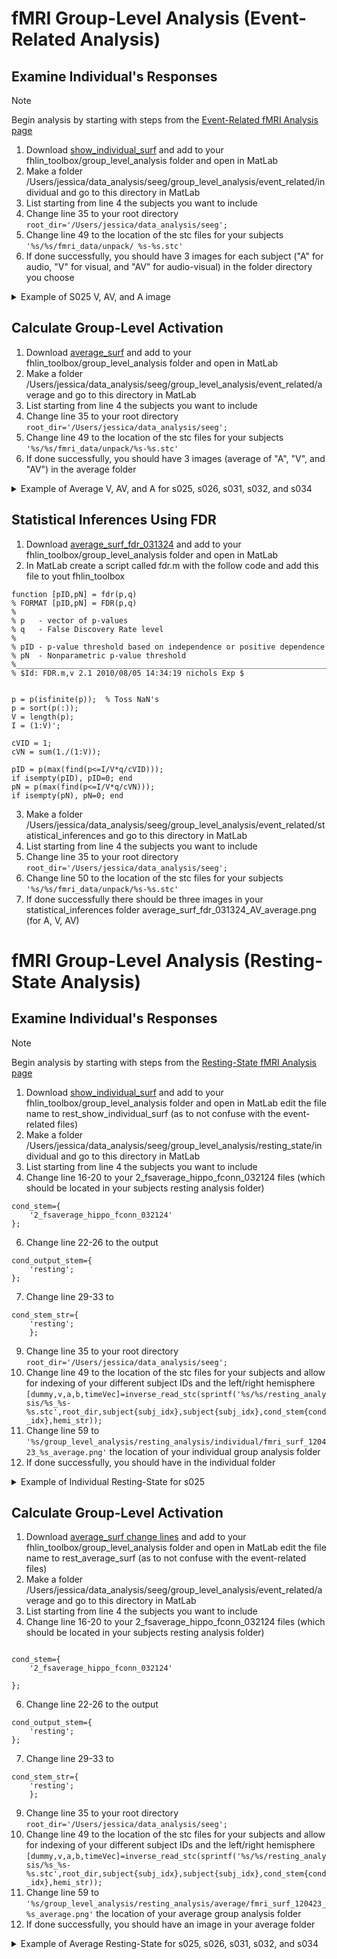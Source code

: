 # fMRI Group-Level Analysis (Event-Related Analysis)
## Examine Individual's Responses
>[!NOTE]
> Begin analysis by starting with steps from the [Event-Related fMRI Analysis page](https://github.com/Lin-Brain-Lab/fMRI-Analysis-For-Mac/blob/main/fMRI%20Event-Related%20Analysis.md)

1. Download [show_individual_surf](https://github.com/fahsuanlin/labmanual/blob/master/scripts/show_individual_surf_031324.m) and add to your fhlin_toolbox/group_level_analysis folder and open in MatLab
2. Make a folder /Users/jessica/data_analysis/seeg/group_level_analysis/event_related/individual and go to this directory in MatLab
3. List starting from line 4 the subjects you want to include
4. Change line 35 to your root directory `root_dir='/Users/jessica/data_analysis/seeg';`
5. Change line 49 to the location of the stc files for your subjects `'%s/%s/fmri_data/unpack/ %s-%s.stc'`
6. If done successfully, you should have 3 images for each subject ("A" for audio, "V" for visual, and "AV" for audio-visual) in the folder directory you choose
<details>
  <summary>Example of S025 V, AV, and A image</summary>
S025 V
  
![fmri_surf_031324_s025_V](https://github.com/Lin-Brain-Lab/fMRI-Analysis-For-Mac/assets/157174338/a4aa6c21-9a3f-41a5-883f-68c6ff3b365d)

s025 AV
![fmri_surf_031324_s025_AV](https://github.com/Lin-Brain-Lab/fMRI-Analysis-For-Mac/assets/157174338/08dac687-254f-4757-9890-59854232ffe9)

s025 A
![fmri_surf_031324_s025_A](https://github.com/Lin-Brain-Lab/fMRI-Analysis-For-Mac/assets/157174338/dae71213-30b3-4e70-a5ab-a26e106a6112)
</details>

## Calculate Group-Level Activation
1. Download [average_surf](https://github.com/fahsuanlin/labmanual/blob/master/scripts/average_surf_031324.m) and add to your fhlin_toolbox/group_level_analysis folder and open in MatLab
2. Make a folder /Users/jessica/data_analysis/seeg/group_level_analysis/event_related/average and go to this directory in MatLab
3. List starting from line 4 the subjects you want to include
4. Change line 35 to your root directory `root_dir='/Users/jessica/data_analysis/seeg';`
5. Change line 49 to the location of the stc files for your subjects `'%s/%s/fmri_data/unpack/%s-%s.stc'`
6. If done successfully, you should have 3 images (average of "A", "V", and "AV") in the average folder
<details>
  <summary>Example of Average V, AV, and A for s025, s026, s031, s032, and s034</summary>
  
V Average
![fmri_surf_V_average](https://github.com/Lin-Brain-Lab/fMRI-Analysis-For-Mac/assets/157174338/c7c6cd4f-85c2-4141-a5f5-556b14f65c90)
AV Average
![fmri_surf_AV_average](https://github.com/Lin-Brain-Lab/fMRI-Analysis-For-Mac/assets/157174338/9066c288-04bc-4c76-96b5-a82532878a6e)
A Average
![fmri_surf_A_average](https://github.com/Lin-Brain-Lab/fMRI-Analysis-For-Mac/assets/157174338/a41f5965-a482-4709-b26a-050141b3e8ad)
</details>

## Statistical Inferences Using FDR
1. Download [average_surf_fdr_031324](https://github.com/fahsuanlin/labmanual/blob/master/scripts/average_surf_fdr_031324.m) and add to your fhlin_toolbox/group_level_analysis folder and open in MatLab
2. In MatLab create a script called fdr.m with the follow code and add this file to yout fhlin_toolbox
```
function [pID,pN] = fdr(p,q)
% FORMAT [pID,pN] = FDR(p,q)
% 
% p   - vector of p-values
% q   - False Discovery Rate level
%
% pID - p-value threshold based on independence or positive dependence
% pN  - Nonparametric p-value threshold
%______________________________________________________________________________
% $Id: FDR.m,v 2.1 2010/08/05 14:34:19 nichols Exp $


p = p(isfinite(p));  % Toss NaN's
p = sort(p(:));
V = length(p);
I = (1:V)';

cVID = 1;
cVN = sum(1./(1:V));

pID = p(max(find(p<=I/V*q/cVID)));
if isempty(pID), pID=0; end
pN = p(max(find(p<=I/V*q/cVN)));
if isempty(pN), pN=0; end
```
3. Make a folder /Users/jessica/data_analysis/seeg/group_level_analysis/event_related/statistical_inferences and go to this directory in MatLab
4. List starting from line 4 the subjects you want to include
5. Change line 35 to your root directory `root_dir='/Users/jessica/data_analysis/seeg';`
6. Change line 50 to the location of the stc files for your subjects `'%s/%s/fmri_data/unpack/%s-%s.stc'`
7. If done successfully there should be three images in your statistical_inferences folder average_surf_fdr_031324_AV_average.png (for A, V, AV)

# fMRI Group-Level Analysis (Resting-State Analysis)
## Examine Individual's Responses
>[!NOTE]
> Begin analysis by starting with steps from the [Resting-State fMRI Analysis page](https://github.com/Lin-Brain-Lab/fMRI-Analysis-For-Mac/blob/main/6.%20Resting-State%20fMRI%20Analysis.md)

1. Download [show_individual_surf](https://github.com/fahsuanlin/labmanual/blob/master/scripts/show_individual_surf_031324.m) and add to your fhlin_toolbox/group_level_analysis folder and open in MatLab edit the file name to rest_show_individual_surf (as to not confuse with the event-related files)
2. Make a folder /Users/jessica/data_analysis/seeg/group_level_analysis/resting_state/individual and go to this directory in MatLab
3. List starting from line 4 the subjects you want to include
4. Change line 16-20 to your 2_fsaverage_hippo_fconn_032124 files (which should be located in your subjects resting analysis folder)
```
cond_stem={
    '2_fsaverage_hippo_fconn_032124'
};
```
6. Change line 22-26 to the output 
```
cond_output_stem={
    'resting';
};
```
7. Change line 29-33 to 
```
cond_stem_str={
    'resting';
    };
```
9. Change line 35 to your root directory `root_dir='/Users/jessica/data_analysis/seeg';`
10. Change line 49 to the location of the stc files for your subjects and allow for indexing of your different subject IDs and the left/right hemisphere `[dummy,v,a,b,timeVec]=inverse_read_stc(sprintf('%s/%s/resting_analysis/%s_%s-%s.stc',root_dir,subject{subj_idx},subject{subj_idx},cond_stem{cond_idx},hemi_str));`
12. Change line 59 to `'%s/group_level_analysis/resting_analysis/individual/fmri_surf_120423_%s_average.png'` the location of your individual group analysis folder
13. If done successfully, you should have in the individual folder
<details>
  <summary>Example of Individual Resting-State for s025</summary>

  
</details>


## Calculate Group-Level Activation
1. Download [average_surf change lines](https://github.com/fahsuanlin/labmanual/blob/master/scripts/average_surf_031324.m) and add to your fhlin_toolbox/group_level_analysis folder and open in MatLab edit the file name to rest_average_surf (as to not confuse with the event-related files)
2. Make a folder /Users/jessica/data_analysis/seeg/group_level_analysis/event_related/average and go to this directory in MatLab
3. List starting from line 4 the subjects you want to include
4. Change line 16-20 to your 2_fsaverage_hippo_fconn_032124 files (which should be located in your subjects resting analysis folder)
```

cond_stem={
    '2_fsaverage_hippo_fconn_032124'

};
```
6. Change line 22-26 to the output 
```
cond_output_stem={
    'resting';
};
```
7. Change line 29-33 to 
```
cond_stem_str={
    'resting';
    };
```
9. Change line 35 to your root directory `root_dir='/Users/jessica/data_analysis/seeg';`
10. Change line 49 to the location of the stc files for your subjects and allow for indexing of your different subject IDs and the left/right hemisphere `[dummy,v,a,b,timeVec]=inverse_read_stc(sprintf('%s/%s/resting_analysis/%s_%s-%s.stc',root_dir,subject{subj_idx},subject{subj_idx},cond_stem{cond_idx},hemi_str));`
12. Change line 59 to `'%s/group_level_analysis/resting_analysis/average/fmri_surf_120423_%s_average.png'` the location of your average group analysis folder
13. If done successfully, you should have an image in your average folder
<details>
  <summary>Example of Average Resting-State for s025, s026, s031, s032, and s034</summary>

  <img width="1397" alt="Screen Shot 2024-04-05 at 1 03 43 PM" src="https://github.com/Lin-Brain-Lab/fMRI-Analysis-For-Mac/assets/157174338/f1a8b809-71f8-444e-8db8-4d829ac348e2">
</details>



